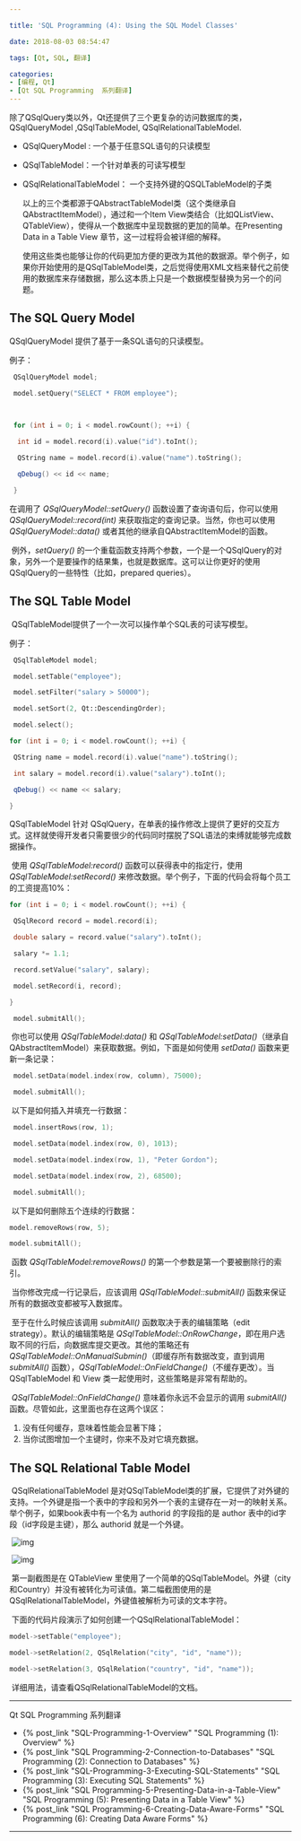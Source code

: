 ```yaml
---

title: 'SQL Programming (4): Using the SQL Model Classes'

date: 2018-08-03 08:54:47

tags: [Qt, SQL, 翻译]

categories: 
- [编程, Qt]
- [Qt SQL Programming  系列翻译]
---
```


  

除了QSqlQuery类以外，Qt还提供了三个更复杂的访问数据库的类，QSqlQueryModel ,QSqlTableModel, QSqlRelationalTableModel.

- QSqlQueryModel : 一个基于任意SQL语句的只读模型

- QSqlTableModel：一个针对单表的可读写模型

- QSqlRelationalTableModel： 一个支持外键的QSQLTableModel的子类

  以上的三个类都源于QAbstractTableModel类（这个类继承自QAbstractItemModel），通过和一个Item View类结合（比如QListView、QTableView），使得从一个数据库中呈现数据的更加的简单。在Presenting Data in a Table View 章节，这一过程将会被详细的解释。

  使用这些类也能够让你的代码更加方便的更改为其他的数据源。举个例子，如果你开始使用的是QSqlTableModel类，之后觉得使用XML文档来替代之前使用的数据库来存储数据，那么这本质上只是一个数据模型替换为另一个的问题。

##  The SQL Query Model

  QSqlQueryModel 提供了基于一条SQL语句的只读模型。

  例子：

``` C++
 QSqlQueryModel model; 

 model.setQuery("SELECT * FROM employee"); 

 

 for (int i = 0; i < model.rowCount(); ++i) { 

  int id = model.record(i).value("id").toInt(); 

  QString name = model.record(i).value("name").toString(); 

  qDebug() << id << name; 

 }
```

  在调用了 _QSqlQueryModel::setQuery()_ 函数设置了查询语句后，你可以使用 _QSqlQueryModel::record(int)_ 来获取指定的查询记录。当然，你也可以使用   _QSqlQueryModel::data()_ 或者其他的继承自QAbstractItemModel的函数。

​    例外，_setQuery()_ 的一个重载函数支持两个参数，一个是一个QSqlQuery的对象，另外一个是要操作的结果集，也就是数据库。这可以让你更好的使用QSqlQuery的一些特性（比如，prepared queries）。

##  The SQL Table Model

​    QSqlTableModel提供了一个一次可以操作单个SQL表的可读写模型。

例子：

``` c++
 QSqlTableModel model;

 model.setTable("employee");

 model.setFilter("salary > 50000");

 model.setSort(2, Qt::DescendingOrder);

 model.select();

for (int i = 0; i < model.rowCount(); ++i) {

 QString name = model.record(i).value("name").toString();

 int salary = model.record(i).value("salary").toInt();

 qDebug() << name << salary;

}
```

   QSqlTableModel 针对 QSqlQuery，在单表的操作修改上提供了更好的交互方式。这样就使得开发者只需要很少的代码同时摆脱了SQL语法的束缚就能够完成数据操作。

​   使用 _QSqlTableModel:record()_ 函数可以获得表中的指定行，使用 _QSqlTableModel:setRecord()_ 来修改数据。举个例子，下面的代码会将每个员工的工资提高10%：

``` c++
for (int i = 0; i < model.rowCount(); ++i) {

 QSqlRecord record = model.record(i);

 double salary = record.value("salary").toInt();

 salary *= 1.1;

 record.setValue("salary", salary);

 model.setRecord(i, record);

}

 model.submitAll();
```

​    你也可以使用 _QSqlTableModel:data()_ 和 _QSqlTableModel:setData()_（继承自QAbstractItemModel）来获取数据。例如，下面是如何使用 _setData()_ 函数来更新一条记录：    

``` C++
 model.setData(model.index(row, column), 75000);

 model.submitAll();
```

​    以下是如何插入并填充一行数据：

``` C++
 model.insertRows(row, 1);

 model.setData(model.index(row, 0), 1013);

 model.setData(model.index(row, 1), "Peter Gordon");

 model.setData(model.index(row, 2), 68500);

 model.submitAll();
```

​    以下是如何删除五个连续的行数据：

``` C++
model.removeRows(row, 5);

model.submitAll();
```

​    函数 _QSqlTableModel:removeRows()_ 的第一个参数是第一个要被删除行的索引。    

​    当你修改完成一行记录后，应该调用 _QSqlTableModel::submitAll()_ 函数来保证所有的数据改变都被写入数据库。

​    至于在什么时候应该调用 _submitAll()_ 函数取决于表的编辑策略（edit strategy）。默认的编辑策略是 _QSqlTableModel::OnRowChange_，即在用户选取不同的行后，向数据库提交更改。其他的策略还有 _QSqlTableModel::OnManualSubmin()_（即缓存所有数据改变，直到调用 _submitAll()_ 函数），_QSqlTableModel::OnFieldChange()_（不缓存更改）。当 QSqlTableModel 和 View 类一起使用时，这些策略是非常有帮助的。

​    _QSqlTableModel::OnFieldChange()_ 意味着你永远不会显示的调用 _submitAll()_ 函数。尽管如此，这里面也存在这两个误区：

1. 没有任何缓存，意味着性能会显著下降；
2. 当你试图增加一个主键时，你来不及对它填充数据。

## The SQL Relational Table Model

​    QSqlRelationalTableModel 是对QSqlTableModel类的扩展，它提供了对外键的支持。一个外键是指一个表中的字段和另外一个表的主键存在一对一的映射关系。举个例子，如果book表中有一个名为 authorid 的字段指的是 author 表中的id字段（id字段是主键），那么 authorid 就是一个外键。

​        ![img](http://doc.qt.io/qt-5/images/noforeignkeys.png)

​        ![img](http://doc.qt.io/qt-5/images/foreignkeys.png)

​        第一副截图是在 QTableView 里使用了一个简单的QSqlTableModel。外键（city和Country）并没有被转化为可读值。第二幅截图使用的是QSqlRelationalTableModel，外键值被解析为可读的文本字符。

​    下面的代码片段演示了如何创建一个QSqlRelationalTableModel：

``` C++
model->setTable("employee");

model->setRelation(2, QSqlRelation("city", "id", "name"));

model->setRelation(3, QSqlRelation("country", "id", "name"));
```

​    详细用法，请查看QSqlRelationalTableModel的文档。



***
Qt SQL Programming  系列翻译

- {% post_link "SQL-Programming-1-Overview" "SQL Programming (1): Overview" %}
- {% post_link "SQL Programming-2-Connection-to-Databases" "SQL Programming (2): Connection to Databases" %}
- {% post_link "SQL-Programming-3-Executing-SQL-Statements" "SQL Programming (3): Executing SQL Statements" %}
- {% post_link "SQL Programming-5-Presenting-Data-in-a-Table-View" "SQL Programming (5): Presenting Data in a Table View" %}
- {% post_link "SQL Programming-6-Creating-Data-Aware-Forms" "SQL Programming (6): Creating Data Aware Forms" %}

***